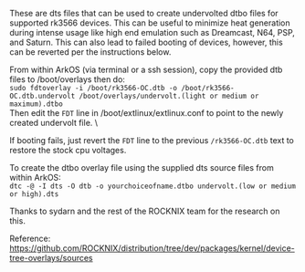 These are dts files that can be used to create undervolted dtbo files for supported rk3566 devices.  This can be useful to minimize 
heat generation during intense usage like high end emulation such as Dreamcast, N64, PSP, and Saturn.  This can also lead to failed
booting of devices, however, this can be reverted per the instructions below.

From within ArkOS (via terminal or a ssh session), copy the provided dtb files to /boot/overlays then do: \
`sudo fdtoverlay -i /boot/rk3566-OC.dtb -o /boot/rk3566-OC.dtb.undervolt /boot/overlays/undervolt.(light or medium or maximum).dtbo` \
Then edit the `FDT` line in /boot/extlinux/extlinux.conf to point to the newly created undervolt file. \

If booting fails, just revert the `FDT` line to the previous `/rk3566-OC.dtb` text to restore the stock cpu voltages.

To create the dtbo overlay file using the supplied dts source files from within ArkOS: \
`dtc -@ -I dts -O dtb -o yourchoiceofname.dtbo undervolt.(low or medium or high).dts`

Thanks to sydarn and the rest of the ROCKNIX team for the research on this.

Reference: https://github.com/ROCKNIX/distribution/tree/dev/packages/kernel/device-tree-overlays/sources
